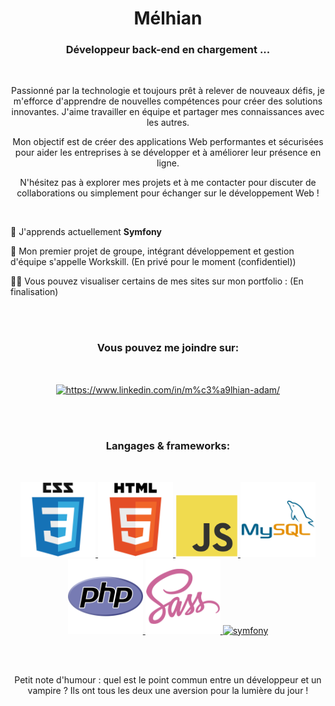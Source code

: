<h1 align="center">Mélhian</h1>
<h3 align="center">Développeur back-end en chargement ...</h3>

<br>

<p align="center">Passionné par la technologie et toujours prêt à relever de nouveaux défis, je m'efforce d'apprendre de nouvelles compétences pour créer des solutions innovantes. J'aime travailler en équipe et partager mes connaissances avec les autres.</p>
<p align="center">Mon objectif est de créer des applications Web performantes et sécurisées pour aider les entreprises à se développer et à améliorer leur présence en ligne.</p>
<p align="center">N'hésitez pas à explorer mes projets et à me contacter pour discuter de collaborations ou simplement pour échanger sur le développement Web !</p>

<br>

🌱 J'apprends actuellement **Symfony**

👯 Mon premier projet de groupe, intégrant développement et gestion d'équipe s'appelle Workskill. (En privé pour le moment (confidentiel))

👨‍💻 Vous pouvez visualiser certains de mes sites sur mon portfolio : (En finalisation)

<br>
<br>  

<h3 align="center">Vous pouvez me joindre sur:</h3>

<br>

<p align="center">
<a href="https://linkedin.com/in/m%c3%a9lhian-adam/" target="blank"><img align="center" src="https://raw.githubusercontent.com/rahuldkjain/github-profile-readme-generator/master/src/images/icons/Social/linked-in-alt.svg" alt="https://www.linkedin.com/in/m%c3%a9lhian-adam/" height="50" width="60" /></a></p>

<br>
<br>

<h3 align="center">Langages & frameworks:</h3>

<br>

<p align="center"> <a href="https://www.w3schools.com/css/" target="_blank" rel="noreferrer"> <img src="https://raw.githubusercontent.com/devicons/devicon/master/icons/css3/css3-original-wordmark.svg" alt="css3" width="120" height="120"/> </a> <a href="https://www.w3.org/html/" target="_blank" rel="noreferrer"> <img src="https://raw.githubusercontent.com/devicons/devicon/master/icons/html5/html5-original-wordmark.svg" alt="html5" width="120" height="120"/> </a> <a href="https://developer.mozilla.org/en-US/docs/Web/JavaScript" target="_blank" rel="noreferrer"> <img src="https://raw.githubusercontent.com/devicons/devicon/master/icons/javascript/javascript-original.svg" alt="javascript" width="100" height="100"/> </a> <a href="https://www.mysql.com/" target="_blank" rel="noreferrer"> <img src="https://raw.githubusercontent.com/devicons/devicon/master/icons/mysql/mysql-original-wordmark.svg" alt="mysql" width="120" height="120"/> </a> <a href="https://www.php.net" target="_blank" rel="noreferrer"> <img src="https://raw.githubusercontent.com/devicons/devicon/master/icons/php/php-original.svg" alt="php" width="120" height="120"/> </a> <a href="https://sass-lang.com" target="_blank" rel="noreferrer"> <img src="https://raw.githubusercontent.com/devicons/devicon/master/icons/sass/sass-original.svg" alt="sass" width="120" height="120"/> </a> <a href="https://symfony.com" target="_blank" rel="noreferrer"> <img src="https://symfony.com/logos/symfony_black_03.svg" alt="symfony" width="100" height="100"/> </a> </p>


<br>
<br> 
<p align="center">Petit note d'humour : quel est le point commun entre un développeur et un vampire ? Ils ont tous les deux une aversion pour la lumière du jour !</p>
